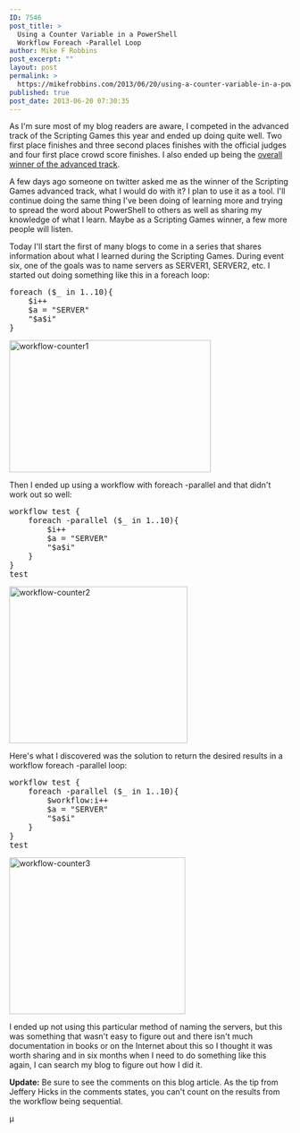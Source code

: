 ```yaml
---
ID: 7546
post_title: >
  Using a Counter Variable in a PowerShell
  Workflow Foreach -Parallel Loop
author: Mike F Robbins
post_excerpt: ""
layout: post
permalink: >
  https://mikefrobbins.com/2013/06/20/using-a-counter-variable-in-a-powershell-workflow-foreach-parallel-loop/
published: true
post_date: 2013-06-20 07:30:35
---
```

As I'm sure most of my blog readers are aware, I competed in the advanced track of the Scripting Games this year and ended up doing quite well. Two first place finishes and three second places finishes with the official judges and four first place crowd score finishes. I also ended up being the <a href="http://powershell.org/wp/2013/06/11/overall-winners-of-the-scripting-games/" target="_blank">overall winner of the advanced track</a>.

A few days ago someone on twitter asked me as the winner of the Scripting Games advanced track, what I would do with it? I plan to use it as a tool. I'll continue doing the same thing I've been doing of learning more and trying to spread the word about PowerShell to others as well as sharing my knowledge of what I learn. Maybe as a Scripting Games winner, a few more people will listen.

Today I'll start the first of many blogs to come in a series that shares information about what I learned during the Scripting Games. During event six, one of the goals was to name servers as SERVER1, SERVER2, etc. I started out doing something like this in a foreach loop:
<pre class="lang:ps decode:true">foreach ($_ in 1..10){
    $i++
    $a = "SERVER"
    "$a$i"
}</pre>
<a href="http://mikefrobbins.com/wp-content/uploads/2013/06/workflow-counter1.png"><img class="alignnone size-full wp-image-7547" alt="workflow-counter1" src="http://mikefrobbins.com/wp-content/uploads/2013/06/workflow-counter1.png" width="361" height="236" /></a>

Then I ended up using a workflow with foreach -parallel and that didn't work out so well:
<pre class="lang:ps decode:true">workflow test {
    foreach -parallel ($_ in 1..10){
        $i++
        $a = "SERVER"
        "$a$i"
    }
}
test</pre>
<a href="http://mikefrobbins.com/wp-content/uploads/2013/06/workflow-counter2.png"><img class="alignnone size-full wp-image-7548" alt="workflow-counter2" src="http://mikefrobbins.com/wp-content/uploads/2013/06/workflow-counter2.png" width="319" height="280" /></a>

Here's what I discovered was the solution to return the desired results in a workflow foreach -parallel loop:
<pre class="lang:ps decode:true">workflow test {
    foreach -parallel ($_ in 1..10){
        $workflow:i++
        $a = "SERVER"
        "$a$i"
    }
}
test</pre>
<a href="http://mikefrobbins.com/wp-content/uploads/2013/06/workflow-counter3.png"><img class="alignnone size-full wp-image-7549" alt="workflow-counter3" src="http://mikefrobbins.com/wp-content/uploads/2013/06/workflow-counter3.png" width="315" height="280" /></a>

I ended up not using this particular method of naming the servers, but this was something that wasn't easy to figure out and there isn't much documentation in books or on the Internet about this so I thought it was worth sharing and in six months when I need to do something like this again, I can search my blog to figure out how I did it.

<strong>Update:</strong> Be sure to see the comments on this blog article. As the tip from Jeffery Hicks in the comments states, you can't count on the results from the workflow being sequential.

µ